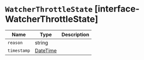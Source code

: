 # `WatcherThrottleState` [interface-WatcherThrottleState]

| Name | Type | Description |
| - | - | - |
| `reason` | string | &nbsp; |
| `timestamp` | [DateTime](./DateTime.md) | &nbsp; |
